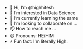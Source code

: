 - 👋 Hi, I’m @highhitesh
- 👀 I’m interested in Data Science
- 🌱 I’m currently learning the same
- 💞️ I’m looking to collaborate on ...
- 📫 How to reach me ...
- 😄 Pronouns: HE/HIM
- ⚡ Fun fact: I'm literally High.

<!---
highhitesh/highhitesh is a ✨ special ✨ repository because its `README.md` (this file) appears on your GitHub profile.
You can click the Preview link to take a look at your changes.
--->
